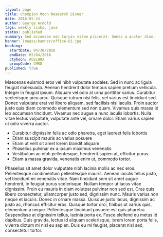 ```yaml
---
layout: page
title: Champion Moon Research Dinner
date: 2016-05-24
author: George Arnold
tags: weekly links, java
status: published
summary: Sed accumsan nec turpis vitae placerat. Donec a auctor diam.
banner: images/banner/office-01.jpg
booking:
  startDate: 04/30/2016
  endDate: 05/04/2016
  ctyhocn: AUSLWHX
  groupCode: CMRD
published: true
---
```

Maecenas euismod eros vel nibh vulputate sodales. Sed in nunc ac ligula feugiat malesuada. Aenean hendrerit dolor tempus sapien pretium vehicula. Integer in feugiat ipsum. Aliquam vel odio at urna porttitor varius. Curabitur scelerisque arcu arcu. Quisque rutrum nisi felis, vel varius est tincidunt sed. Donec vulputate erat vel libero aliquam, sed facilisis nisl iaculis. Proin auctor justo quis diam commodo elementum sed non quam. Vivamus quis massa id leo accumsan tincidunt. Vivamus nec augue a nunc iaculis lobortis. Nulla vitae lectus vulputate, vulputate ante vel, ornare dolor. Etiam varius sapien ut odio viverra auctor.

* Curabitur dignissim felis ac odio pharetra, eget laoreet felis lobortis
* Etiam suscipit mauris ac varius posuere
* Etiam ut velit sit amet lorem blandit aliquam
* Phasellus pulvinar ex a ipsum maximus venenatis
* Vestibulum ac nibh pellentesque, hendrerit sapien at, efficitur purus
* Etiam a massa gravida, venenatis enim ut, commodo tortor.

Phasellus sit amet dolor vulputate nibh lacinia mollis ac nec eros. Pellentesque condimentum pellentesque mauris. Aenean iaculis tellus justo, vel tincidunt mi venenatis vitae. Nam tincidunt sem sit amet augue hendrerit, in feugiat purus scelerisque. Nullam tempor ut lacus vitae dignissim. Proin eu mauris in diam volutpat pulvinar non sed est. Cras quis libero consectetur, ullamcorper justo sed, dignissim nunc. Mauris varius non neque et iaculis. Donec in ornare massa. Quisque justo lacus, dignissim ac justo ac, rhoncus efficitur eros. Quisque tortor orci, finibus ut varius quis, elementum a neque. Pellentesque tincidunt posuere est quis pharetra. Suspendisse at dignissim tellus, lacinia porta ex. Fusce eleifend eu metus id dapibus. Duis gravida, lectus id aliquam scelerisque, lorem lorem porta felis, viverra dictum mi nisl eu sapien. Duis eu mi feugiat, placerat nisi sed, consectetur tortor.
